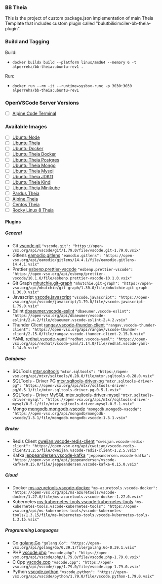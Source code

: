 ### BB Theia

This is the project of custom package.json implementation of main Theia Template that includes custom plugin called "bulutbilisimciler-bb-theia-plugin".

### Build and Tagging
Build:  
- `docker buildx build --platform linux/amd64 --memory 6 -t alperreha/bb-theia:ubuntu-rev1 .`  

Run:  
- `docker run --rm -it --runtime=sysbox-runc -p 3030:3030 alperreha/bb-theia:ubuntu-rev1`  

### OpenVSCode Server Versions  
- [ ] [Alpine Code Terminal](.)

### Available Images

- [ ] [Ubuntu Node](https://hub.docker.com/r/alperreha/bb-theia/tags)
- [ ] [Ubuntu Theia](https://hub.docker.com/r/alperreha/bb-theia/tags)
- [ ] [Ubuntu Docker](https://hub.docker.com/r/alperreha/bb-theia/tags)
- [ ] [Ubuntu Theia Docker](https://hub.docker.com/r/alperreha/bb-theia/tags)
- [ ] [Ubuntu Theia Postgres](https://hub.docker.com/r/alperreha/bb-theia/tags)
- [ ] [Ubuntu Theia Mongo](https://hub.docker.com/r/alperreha/bb-theia/tags)
- [ ] [Ubuntu Theia Mysql](https://hub.docker.com/r/alperreha/bb-theia/tags)
- [ ] [Ubuntu Theia JDK11](https://hub.docker.com/r/alperreha/bb-theia/tags)
- [ ] [Ubuntu Theia Kind](https://hub.docker.com/r/alperreha/bb-theia/tags)
- [ ] [Ubuntu Theia Minikube](https://hub.docker.com/r/alperreha/bb-theia/tags)
- [ ] [Pardus Theia](https://hub.docker.com/r/alperreha/bb-theia/tags)
- [ ] [Alpine Theia](https://hub.docker.com/r/alperreha/bb-theia/tags)
- [ ] [Centos Theia](https://hub.docker.com/r/alperreha/bb-theia/tags)
- [ ] [Rocky Linux 8 Theia](https://hub.docker.com/r/alperreha/bb-theia/tags)

#### Plugins

##### General
- Git [vscode.git](https://open-vsx.org/api/vscode/git/1.79.0/file/vscode.git-1.79.0.vsix) `"vscode.git": "https://open-vsx.org/api/vscode/git/1.79.0/file/vscode.git-1.79.0.vsix"`   
- Gitlens [eamodio.gitlens](https://open-vsx.org/api/eamodio/gitlens/14.4.1/file/eamodio.gitlens-14.4.1.vsix) `"eamodio.gitlens": "https://open-vsx.org/api/eamodio/gitlens/14.4.1/file/eamodio.gitlens-14.4.1.vsix"`
- Prettier [esbenp.prettier-vscode](https://open-vsx.org/api/esbenp/prettier-vscode/10.1.0/file/esbenp.prettier-vscode-10.1.0.vsix) `"esbenp.prettier-vscode": "https://open-vsx.org/api/esbenp/prettier-vscode/10.1.0/file/esbenp.prettier-vscode-10.1.0.vsix"`  
- Git Graph [mhutchie.git-graph](https://open-vsx.org/api/mhutchie/git-graph/1.30.0/file/mhutchie.git-graph-1.30.0.vsix) `"mhutchie.git-graph": "https://open-vsx.org/api/mhutchie/git-graph/1.30.0/file/mhutchie.git-graph-1.30.0.vsix"`  
- Javascript [vscode.javascript](https://open-vsx.org/api/vscode/javascript/1.79.0/file/vscode.javascript-1.79.0.vsix) `"vscode.javascript": "https://open-vsx.org/api/vscode/javascript/1.79.0/file/vscode.javascript-1.79.0.vsix"`   
- Eslint [dbaeumer.vscode-eslint](https://open-vsx.org/api/dbaeumer/vscode-eslint/2.4.2/file/dbaeumer.vscode-eslint-2.4.2.vsix) `"dbaeumer.vscode-eslint": "https://open-vsx.org/api/dbaeumer/vscode-eslint/2.4.2/file/dbaeumer.vscode-eslint-2.4.2.vsix"`   
- Thunder Client [rangav.vscode-thunder-client](https://open-vsx.org/api/rangav/vscode-thunder-client/2.15.0/file/rangav.vscode-thunder-client-2.15.0.vsix) `"rangav.vscode-thunder-client": "https://open-vsx.org/api/rangav/vscode-thunder-client/2.15.0/file/rangav.vscode-thunder-client-2.15.0.vsix"`   
- YAML [redhat.vscode-yaml](https://open-vsx.org/api/redhat/vscode-yaml/1.14.0/file/redhat.vscode-yaml-1.14.0.vsix) `"redhat.vscode-yaml": "https://open-vsx.org/api/redhat/vscode-yaml/1.14.0/file/redhat.vscode-yaml-1.14.0.vsix"`  


##### Database
- SQLTools [mtxr.sqltools](https://open-vsx.org/api/mtxr/sqltools/0.28.0/file/mtxr.sqltools-0.28.0.vsix) `"mtxr.sqltools": "https://open-vsx.org/api/mtxr/sqltools/0.28.0/file/mtxr.sqltools-0.28.0.vsix"`  
- SQLTools - Driver PG [mtxr.sqltools-driver-pg](https://open-vsx.org/api/mtxr/sqltools-driver-pg/0.5.1/file/mtxr.sqltools-driver-pg-0.5.1.vsix) `"mtxr.sqltools-driver-pg": "https://open-vsx.org/api/mtxr/sqltools-driver-pg/0.5.1/file/mtxr.sqltools-driver-pg-0.5.1.vsix"`  
- SQLTools - Driver MySQL [mtxr.sqltools-driver-mysql](https://open-vsx.org/api/mtxr/sqltools-driver-mysql/0.5.1/file/mtxr.sqltools-driver-mysql-0.5.1.vsix) `"mtxr.sqltools-driver-mysql": "https://open-vsx.org/api/mtxr/sqltools-driver-mysql/0.5.1/file/mtxr.sqltools-driver-mysql-0.5.1.vsix"`   
- Mongo [mongodb.mongodb-vscode](https://open-vsx.org/api/mongodb/mongodb-vscode/1.3.1/file/mongodb.mongodb-vscode-1.3.1.vsix) `"mongodb.mongodb-vscode": "https://open-vsx.org/api/mongodb/mongodb-vscode/1.3.1/file/mongodb.mongodb-vscode-1.3.1.vsix"`   



##### Broker
- Redis Client [cweijan.vscode-redis-client](https://open-vsx.org/api/cweijan/vscode-redis-client/1.2.5/file/cweijan.vscode-redis-client-1.2.5.vsix) `"cweijan.vscode-redis-client": "https://open-vsx.org/api/cweijan/vscode-redis-client/1.2.5/file/cweijan.vscode-redis-client-1.2.5.vsix"`  
- Kafka [jeppeandersen.vscode-kafka](https://open-vsx.org/api/jeppeandersen/vscode-kafka/0.15.0/file/jeppeandersen.vscode-kafka-0.15.0.vsix) `"jeppeandersen.vscode-kafka": "https://open-vsx.org/api/jeppeandersen/vscode-kafka/0.15.0/file/jeppeandersen.vscode-kafka-0.15.0.vsix"`  



##### Cloud
- Docker [ms-azuretools.vscode-docker](https://open-vsx.org/api/ms-azuretools/vscode-docker/1.27.0/file/ms-azuretools.vscode-docker-1.27.0.vsix) `"ms-azuretools.vscode-docker": "https://open-vsx.org/api/ms-azuretools/vscode-docker/1.27.0/file/ms-azuretools.vscode-docker-1.27.0.vsix"`   
- Kubernetes [ms-kubernetes-tools.vscode-kubernetes-tools](https://open-vsx.org/api/ms-kubernetes-tools/vscode-kubernetes-tools/1.3.15/file/ms-kubernetes-tools.vscode-kubernetes-tools-1.3.15.vsix) `"ms-kubernetes-tools.vscode-kubernetes-tools": "https://open-vsx.org/api/ms-kubernetes-tools/vscode-kubernetes-tools/1.3.15/file/ms-kubernetes-tools.vscode-kubernetes-tools-1.3.15.vsix"`   



##### Programming Languages
- Go [golang.Go](https://open-vsx.org/api/golang/Go/0.39.1/file/golang.Go-0.39.1.vsix) `"golang.Go": "https://open-vsx.org/api/golang/Go/0.39.1/file/golang.Go-0.39.1.vsix"`  
- PHP [vscode.php](https://open-vsx.org/api/vscode/php/1.79.0/file/vscode.php-1.79.0.vsix) `"vscode.php": "https://open-vsx.org/api/vscode/php/1.79.0/file/vscode.php-1.79.0.vsix"`   
- C Cpp [vscode.cpp](https://open-vsx.org/api/vscode/cpp/1.79.0/file/vscode.cpp-1.79.0.vsix) `"vscode.cpp": "https://open-vsx.org/api/vscode/cpp/1.79.0/file/vscode.cpp-1.79.0.vsix"`
- Python [vscode.python](https://open-vsx.org/api/vscode/python/1.79.0/file/vscode.python-1.79.0.vsix) `"vscode.python": "https://open-vsx.org/api/vscode/python/1.79.0/file/vscode.python-1.79.0.vsix"`   
   
